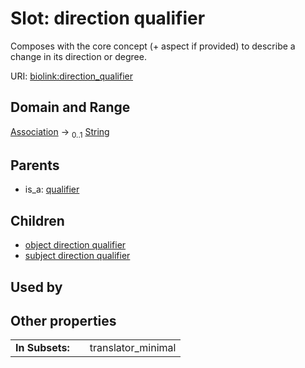 
# Slot: direction qualifier


Composes with the core concept (+ aspect if provided) to describe a change in its direction or degree.

URI: [biolink:direction_qualifier](https://w3id.org/biolink/vocab/direction_qualifier)


## Domain and Range

[Association](Association.md) &#8594;  <sub>0..1</sub> [String](types/String.md)

## Parents

 *  is_a: [qualifier](qualifier.md)

## Children

 *  [object direction qualifier](object_direction_qualifier.md)
 *  [subject direction qualifier](subject_direction_qualifier.md)

## Used by


## Other properties

|  |  |  |
| --- | --- | --- |
| **In Subsets:** | | translator_minimal |

